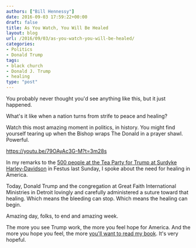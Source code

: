 ```yaml
---
authors: ["Bill Hennessy"]
date: 2016-09-03 17:59:22+00:00
draft: false
title: As You Watch, You Will Be Healed
layout: blog
url: /2016/09/03/as-you-watch-you-will-be-healed/
categories:
- Politics
- Donald Trump
tags:
- black church
- Donald J. Trump
- healing
type: "post"
---
```


You probably never thought you'd see anything like this, but it just happened.

What's it like when a nation turns from strife to peace and healing?

Watch this most amazing moment in politics, in history. You might find yourself tearing up when the Bishop wraps The Donald in a prayer shawl. Powerful.

https://youtu.be/79OAyAc3G-M?t=3m28s

In my remarks to the [500 people at the Tea Party for Trump at Surdyke Harley-Davidson](https://www.thegatewaypundit.com/2016/08/hundreds-turn-tea-party-trump-rally-festus-mo-photos/) in Festus last Sunday, I spoke about the need for healing in America.

Today, Donald Trump and the congregation at Great Faith International Ministries in Detroit lovingly and carefully administered a suture toward that healing. Which means the bleeding can stop. Which means the healing can begin.

Amazing day, folks, to end and amazing week.

The more you see Trump work, the more you feel hope for America. And the more you hope you feel, the more [you'll want to read my book](https://www.amazon.com/Turning-Trump-Evolution-William-Hennessy/dp/1533313598/ref=sr_1_1?ie=UTF8&qid=1472929681&sr=8-1&keywords=turning+on+trump). It's very hopeful.
